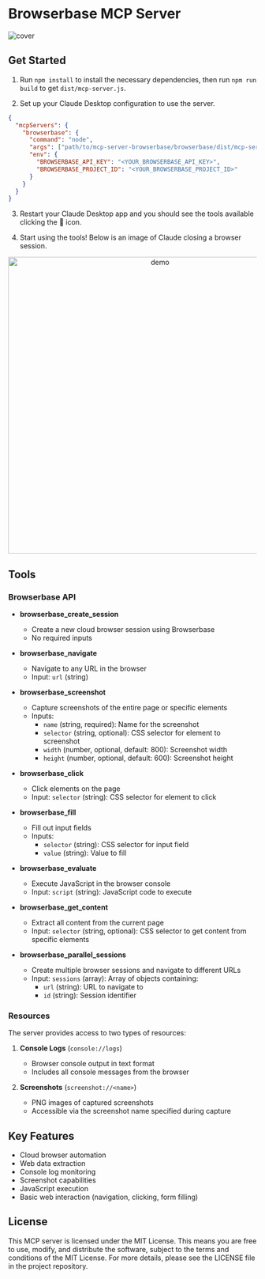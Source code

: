 # Browserbase MCP Server

![cover](../assets/browserbase-mcp.png)

## Get Started

1. Run `npm install` to install the necessary dependencies, then run `npm run build` to get `dist/mcp-server.js`.

2. Set up your Claude Desktop configuration to use the server.  

```json
{
  "mcpServers": {
    "browserbase": {
      "command": "node",
      "args": ["path/to/mcp-server-browserbase/browserbase/dist/mcp-server.js"],
      "env": {
        "BROWSERBASE_API_KEY": "<YOUR_BROWSERBASE_API_KEY>",
        "BROWSERBASE_PROJECT_ID": "<YOUR_BROWSERBASE_PROJECT_ID>"
      }
    }
  }
}
```

3. Restart your Claude Desktop app and you should see the tools available clicking the 🔨 icon.

4. Start using the tools! Below is an image of Claude closing a browser session.

<p align="center">
  <img src="../assets/browserbase-demo.png" alt="demo" width="600"/>
</p>


## Tools

### Browserbase API

- **browserbase_create_session**

  - Create a new cloud browser session using Browserbase
  - No required inputs

- **browserbase_navigate**

  - Navigate to any URL in the browser
  - Input: `url` (string)

- **browserbase_screenshot**

  - Capture screenshots of the entire page or specific elements
  - Inputs:
    - `name` (string, required): Name for the screenshot
    - `selector` (string, optional): CSS selector for element to screenshot
    - `width` (number, optional, default: 800): Screenshot width
    - `height` (number, optional, default: 600): Screenshot height

- **browserbase_click**

  - Click elements on the page
  - Input: `selector` (string): CSS selector for element to click

- **browserbase_fill**

  - Fill out input fields
  - Inputs:
    - `selector` (string): CSS selector for input field
    - `value` (string): Value to fill

- **browserbase_evaluate**

  - Execute JavaScript in the browser console
  - Input: `script` (string): JavaScript code to execute

- **browserbase_get_content**

  - Extract all content from the current page
  - Input: `selector` (string, optional): CSS selector to get content from specific elements

- **browserbase_parallel_sessions**
  - Create multiple browser sessions and navigate to different URLs
  - Input: `sessions` (array): Array of objects containing:
    - `url` (string): URL to navigate to
    - `id` (string): Session identifier

### Resources

The server provides access to two types of resources:

1. **Console Logs** (`console://logs`)

   - Browser console output in text format
   - Includes all console messages from the browser

2. **Screenshots** (`screenshot://<name>`)
   - PNG images of captured screenshots
   - Accessible via the screenshot name specified during capture

## Key Features

- Cloud browser automation
- Web data extraction
- Console log monitoring
- Screenshot capabilities
- JavaScript execution
- Basic web interaction (navigation, clicking, form filling)

## License

This MCP server is licensed under the MIT License. This means you are free to use, modify, and distribute the software, subject to the terms and conditions of the MIT License. For more details, please see the LICENSE file in the project repository.
